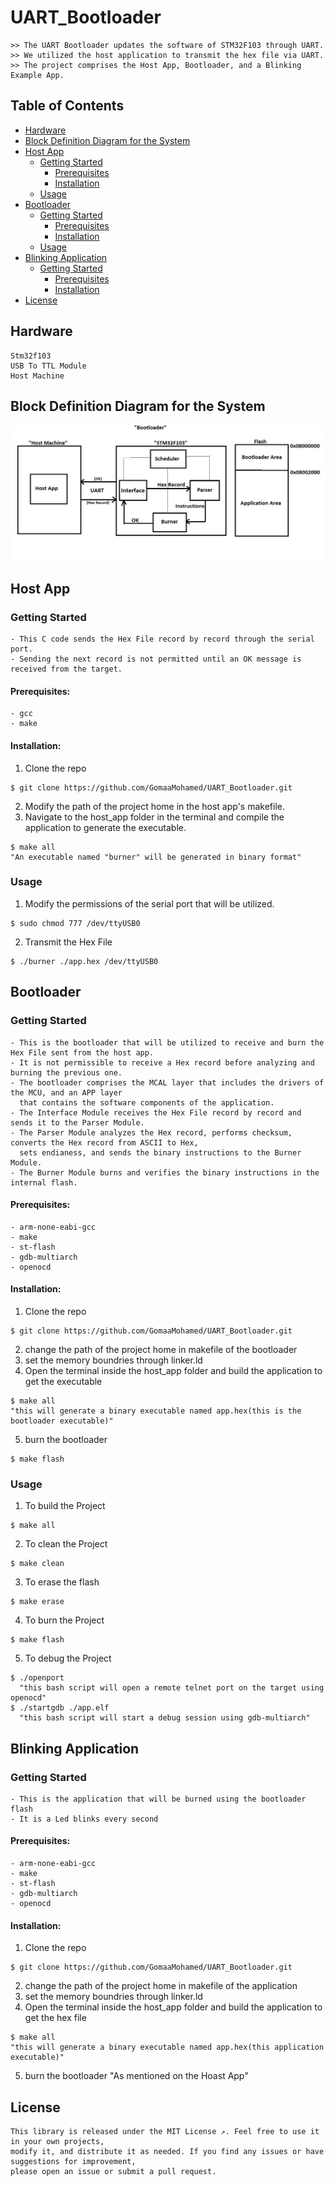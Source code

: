 # UART_Bootloader
```
>> The UART Bootloader updates the software of STM32F103 through UART.
>> We utilized the host application to transmit the hex file via UART.
>> The project comprises the Host App, Bootloader, and a Blinking Example App.
```

## Table of Contents
- [Hardware](#hardware)
- [Block Definition Diagram for the System](#block_definition_diagram_for_the_system)
- [Host App](#host_app)
  - [Getting Started](#getting_started)
    - [Prerequisites](#Prerequisites)
    - [Installation](#installation)
  - [Usage](#usage)
- [Bootloader](#bootloader)
  - [Getting Started](#getting_started)
    - [Prerequisites](#Prerequisites)
    - [Installation](#installation)
  - [Usage](#usage)
- [Blinking Application](#blinking_application)
  - [Getting Started](#getting_started)
    - [Prerequisites](#Prerequisites)
    - [Installation](#installation)
- [License](#license)


## Hardware
```
Stm32f103
USB To TTL Module
Host Machine
```

  
## Block Definition Diagram for the System
![alt text](./images/Bootloader.png)

## Host App
### Getting Started
```
- This C code sends the Hex File record by record through the serial port.
- Sending the next record is not permitted until an OK message is received from the target.
```
#### Prerequisites:
```
- gcc
- make
```
#### Installation:
1. Clone the repo
```
$ git clone https://github.com/GomaaMohamed/UART_Bootloader.git
```
2. Modify the path of the project home in the host app's makefile.
3. Navigate to the host_app folder in the terminal and compile the application
   to generate the executable.
```
$ make all
"An executable named "burner" will be generated in binary format"
```
### Usage
1. Modify the permissions of the serial port that will be utilized.
```
$ sudo chmod 777 /dev/ttyUSB0
```
2. Transmit the Hex File
```
$ ./burner ./app.hex /dev/ttyUSB0
```

## Bootloader
### Getting Started
```
- This is the bootloader that will be utilized to receive and burn the Hex File sent from the host app.
- It is not permissible to receive a Hex record before analyzing and burning the previous one.
- The bootloader comprises the MCAL layer that includes the drivers of the MCU, and an APP layer
  that contains the software components of the application.
- The Interface Module receives the Hex File record by record and sends it to the Parser Module.
- The Parser Module analyzes the Hex record, performs checksum, converts the Hex record from ASCII to Hex,
  sets endianess, and sends the binary instructions to the Burner Module.
- The Burner Module burns and verifies the binary instructions in the internal flash.
```
#### Prerequisites:
```
- arm-none-eabi-gcc
- make
- st-flash
- gdb-multiarch
- openocd
```
#### Installation:
1. Clone the repo
```
$ git clone https://github.com/GomaaMohamed/UART_Bootloader.git
```
2. change the path of the project home in makefile of the bootloader
3. set the memory boundries through linker.ld
4. Open the terminal inside the host_app folder and build the application to get the executable
```
$ make all
"this will generate a binary executable named app.hex(this is the bootloader executable)"
```
5. burn the bootloader
```
$ make flash
```
### Usage
1. To build the Project
```
$ make all
```
2. To clean the Project
```
$ make clean
```
3. To erase the flash
```
$ make erase
```
4. To burn the Project
```
$ make flash
```
5. To debug the Project
```
$ ./openport
  "this bash script will open a remote telnet port on the target using openocd"
$ ./startgdb ./app.elf
  "this bash script will start a debug session using gdb-multiarch"
```
## Blinking Application
### Getting Started
```
- This is the application that will be burned using the bootloader flash
- It is a Led blinks every second 
```
#### Prerequisites:
```
- arm-none-eabi-gcc
- make
- st-flash
- gdb-multiarch
- openocd
```
#### Installation:
1. Clone the repo
```
$ git clone https://github.com/GomaaMohamed/UART_Bootloader.git
```
2. change the path of the project home in makefile of the application
3. set the memory boundries through linker.ld
4. Open the terminal inside the host_app folder and build the application to get the hex file
```
$ make all
"this will generate a binary executable named app.hex(this application executable)"
```
5. burn the bootloader
   "As mentioned on the Hoast App"

## License
```
This library is released under the MIT License ↗. Feel free to use it in your own projects, 
modify it, and distribute it as needed. If you find any issues or have suggestions for improvement, 
please open an issue or submit a pull request.
```





